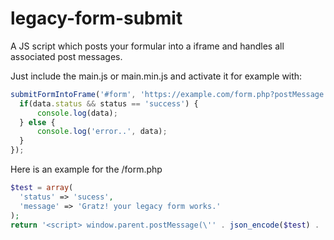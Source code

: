 # legacy-form-submit
A JS script which posts your formular into a iframe and handles all associated post messages.

Just include the main.js or main.min.js and activate it for example with:
```js
submitFormIntoFrame('#form', 'https://example.com/form.php?postMessage', function(data) {
  if(data.status && status == 'success') {
      console.log(data);
  } else {
      console.log('error..', data);
  }
});
```
Here is an example for the /form.php
```php
$test = array(
  'status' => 'sucess',
  'message' => 'Gratz! your legacy form works.'
);
return '<script> window.parent.postMessage(\'' . json_encode($test) . '\', "*"); </script>';
```
